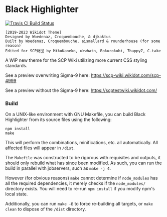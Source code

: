 # Black Highlighter

[![Travis CI Build Status](https://travis-ci.org/MikuKaneko/Black-Highlighter.svg?branch=master)](https://travis-ci.org/MikuKaneko/Black-Highlighter)

    [2019-2023 Wikidot Theme]
    Designed by Woedenaz, Croquembouche, & djkaktus
    Built by Woedenaz, Croquembouche, aismallard & rounderhouse (for some reason)
    Edited for SCP財団 by MikuKaneko, ukwhatn, Rokurokubi, 7happy7, C-take


A WiP new theme for the SCP Wiki utilizing more current CSS styling standards.

See a preview overwriting Sigma-9 here: https://scp-wiki.wikidot.com/scp-4999

See a preview without the Sigma-9 here: https://scptestwiki.wikidot.com/

### Build

On a UNIX-like environment with GNU Makefile, you can build Black Highlighter from its source files using the following:

```
npm install
make
```

This will perform the combinations, minifications, etc. all automatically. All affected files will appear in `/dist`.

The `Makefile` was constructed to be rigorous with requisites and outputs, it should only rebuild what has since been modified. As such, you can run the build in parallel with jobservers, such as `make -j 4`.

However (for obvious reasons) `make` cannot determine if `node_modules` has all the required dependencies, it merely checks if the `node_modules/` directory exists. You will need to re-run `npm install` if you modify npm's local state.

Additionally, you can run `make -B` to force re-building all targets, or `make clean` to dispose of the `/dist` directory.
